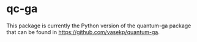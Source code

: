 # qc-ga
This package is currently the Python version of the quantum-ga package that can be found in https://github.com/vasekp/quantum-ga. 
